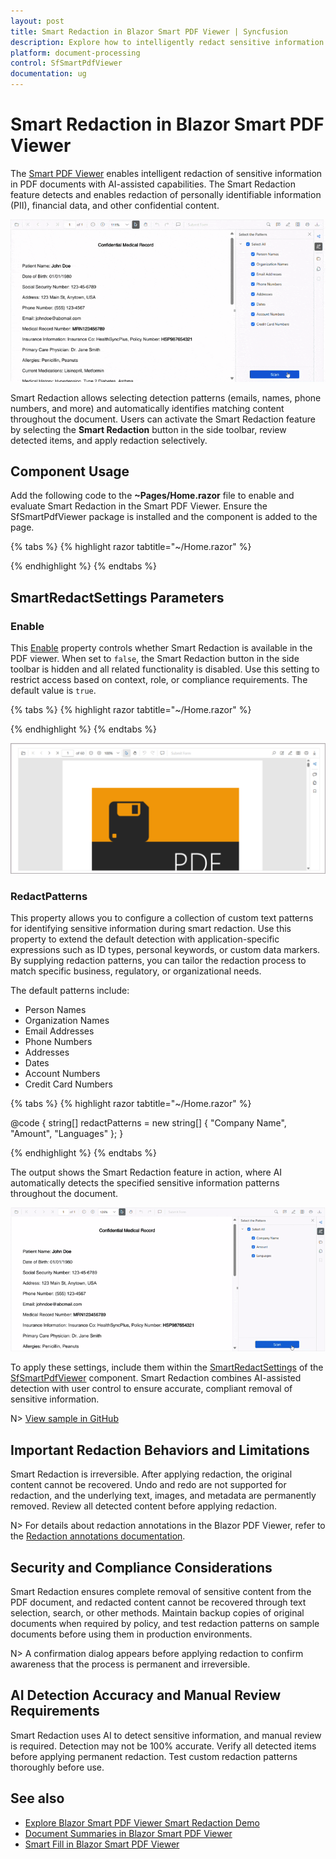 ```yaml
---
layout: post
title: Smart Redaction in Blazor Smart PDF Viewer | Syncfusion
description: Explore how to intelligently redact sensitive information using AI-powered Smart Redaction in your Blazor applications.
platform: document-processing
control: SfSmartPdfViewer
documentation: ug
---
```


# Smart Redaction in Blazor Smart PDF Viewer

The [Smart PDF Viewer](https://help.syncfusion.com//cr/blazor/Syncfusion.Blazor.SmartPdfViewer.html) enables intelligent redaction of sensitive information in PDF documents with AI-assisted capabilities. The Smart Redaction feature detects and enables redaction of personally identifiable information (PII), financial data, and other confidential content.

![Smart Redaction](images/smart-redaction.gif)

Smart Redaction allows selecting detection patterns (emails, names, phone numbers, and more) and automatically identifies matching content throughout the document. Users can activate the Smart Redaction feature by selecting the **Smart Redaction** button in the side toolbar, review detected items, and apply redaction selectively.

## Component Usage
Add the following code to the **~Pages/Home.razor** file to enable and evaluate Smart Redaction in the Smart PDF Viewer. Ensure the SfSmartPdfViewer package is installed and the component is added to the page.

{% tabs %}
{% highlight razor tabtitle="~/Home.razor" %}

<SfSmartPdfViewer DocumentPath="https://cdn.syncfusion.com/content/pdf/pdf-succinctly.pdf">
    <SmartRedactSettings/>
</SfSmartPdfViewer>

{% endhighlight %}
{% endtabs %}

## SmartRedactSettings Parameters

### Enable
This [Enable](https://help.syncfusion.com/cr/blazor/Syncfusion.Blazor.SmartPdfViewer.SmartRedactSettings.html#Syncfusion_Blazor_SmartPdfViewer_SmartRedactSettings_Enable) property controls whether Smart Redaction is available in the PDF viewer. When set to `false`, the Smart Redaction button in the side toolbar is hidden and all related functionality is disabled. Use this setting to restrict access based on context, role, or compliance requirements. The default value is `true`.

{% tabs %}
{% highlight razor tabtitle="~/Home.razor" %}

<SfSmartPdfViewer DocumentPath="https://cdn.syncfusion.com/content/pdf/pdf-succinctly.pdf">
    <SmartRedactSettings Enable="false" />
</SfSmartPdfViewer>

{% endhighlight %}
{% endtabs %}

![Disable Smart Redaction](images/disable-smartredact.png)

### RedactPatterns
This property allows you to configure a collection of custom text patterns for identifying sensitive information during smart redaction. Use this property to extend the default detection with application-specific expressions such as ID types, personal keywords, or custom data markers. By supplying redaction patterns, you can tailor the redaction process to match specific business, regulatory, or organizational needs.

The default patterns include:
- Person Names
- Organization Names  
- Email Addresses
- Phone Numbers
- Addresses
- Dates
- Account Numbers
- Credit Card Numbers

{% tabs %}
{% highlight razor tabtitle="~/Home.razor" %}

<SfSmartPdfViewer DocumentPath="https://cdn.syncfusion.com/content/pdf/pdf-succinctly.pdf">
    <SmartRedactSettings RedactPatterns="@redactPatterns" />
</SfSmartPdfViewer>

@code {
    string[] redactPatterns = new string[] {
        "Company Name", 
        "Amount",
        "Languages"
    };
}

{% endhighlight %}
{% endtabs %}

The output shows the Smart Redaction feature in action, where AI automatically detects the specified sensitive information patterns throughout the document.

![Redact Patterns in Smart Redaction](images/redact-patterns.gif)

To apply these settings, include them within the [SmartRedactSettings](https://help.syncfusion.com/cr/blazor/Syncfusion.Blazor.SmartPdfViewer.SmartRedactSettings.html) of the [SfSmartPdfViewer](https://help.syncfusion.com/cr/blazor/Syncfusion.Blazor.SmartPdfViewer.SfSmartPdfViewer.html) component. Smart Redaction combines AI-assisted detection with user control to ensure accurate, compliant removal of sensitive information.

N> [View sample in GitHub](https://github.com/SyncfusionExamples/blazor-smart-pdf-viewer-examples/tree/master/Smart%20Redaction)

## Important Redaction Behaviors and Limitations

Smart Redaction is irreversible. After applying redaction, the original content cannot be recovered. Undo and redo are not supported for redaction, and the underlying text, images, and metadata are permanently removed. Review all detected content before applying redaction.

N> For details about redaction annotations in the Blazor PDF Viewer, refer to the [Redaction annotations documentation](./../../../PDF/PDF-Viewer/blazor/annotation/redaction-annotation).

## Security and Compliance Considerations

Smart Redaction ensures complete removal of sensitive content from the PDF document, and redacted content cannot be recovered through text selection, search, or other methods. Maintain backup copies of original documents when required by policy, and test redaction patterns on sample documents before using them in production environments.

N> A confirmation dialog appears before applying redaction to confirm awareness that the process is permanent and irreversible.

## AI Detection Accuracy and Manual Review Requirements

Smart Redaction uses AI to detect sensitive information, and manual review is required. Detection may not be 100% accurate. Verify all detected items before applying permanent redaction. Test custom redaction patterns thoroughly before use.

## See also

* [Explore Blazor Smart PDF Viewer Smart Redaction Demo](https://document.syncfusion.com/demos/pdf-viewer/blazor-server/smart-pdf-viewer/smartredact?theme=fluent2)
* [Document Summaries in Blazor Smart PDF Viewer](./document-summarizer)
* [Smart Fill in Blazor Smart PDF Viewer](./smart-fill)